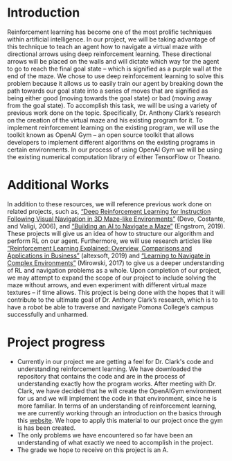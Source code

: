 <h1> 
  <b>Introduction</b> 
</h1>
  <p> 
Reinforcement learning has become one of the most prolific techniques within artificial intelligence. In our project, we will be taking advantage of this technique to teach an agent how to navigate a virtual maze with directional arrows using deep reinforcement learning. These directional arrows will be placed on the walls and will dictate which way for the agent to go to reach the final goal state – which is signified as a purple wall at the end of the maze. We chose to use deep reinforcement learning to solve this problem because it allows us to easily train our agent by breaking down the path towards our goal state into a series of moves that are signified as being either good (moving towards the goal state) or bad (moving away from the goal state). To accomplish this task, we will be using a variety of previous work done on the topic. Specifically, Dr. Anthony Clark’s research on the creation of the virtual maze and his existing program for it. To implement reinforcement learning on the existing program, we will use the toolkit known as OpenAI Gym – an open source toolkit that allows developers to implement different algorithms on the existing programs in certain environments. In our process of using OpenAI Gym we will be using the existing numerical computation library of either TensorFlow or Theano. 
</p>
<h1> 
  Additional Works
</h1>
In addition to these resources, we will reference previous work done on related projects, such as, <a href="https://ieeexplore.ieee.org/abstract/document/8957297?casa_token=JTVW2Y0EiC0AAAAA:27v7m8lyZQv2Fzr_z1g_7siXz9q38bC3Y0o8gjPa3zc63nFnDR8AEF7hdET8vkxC8jyqhq8kPi0" >“Deep Reinforcement Learning for Instruction Following Visual Navigation in 3D Maze-like Environments”</a> (Devo, Costante, and Valigi, 2006), and <a href="https://magnus-engstrom.medium.com/building-an-ai-to-navigate-a-maze-899bf03f224d" >“Building an AI to Navigate a Maze”</a> (Engstrom, 2019). These projects will give us an idea of how to structure our algorithm and perform RL on our agent. Furthermore, we will use research articles like <a href="https://www.altexsoft.com/blog/datascience/reinforcement-learning-explained-overview-comparisons-and-applications-in-business/" >“Reinforcement Learning Explained: Overview, Comparisons and Applications in Business”</a> (altexsoft, 2019) and <a href="https://openreview.net/pdf?id=SJMGPrcle" >“Learning to Navigate in Complex Environments”</a> (Mirowski, 2017) to give us a deeper understanding of RL and navigation problems as a whole. Upon completion of our project, we may attempt to expand the scope of our project to include solving the maze without arrows, and even experiment with different virtual maze textures – if time allows. This project is being done with the hopes that it will contribute to the ultimate goal of Dr. Anthony Clark’s research, which is to have a robot be able to traverse and navigate Pomona College’s campus successfully and unharmed.
  
  
 <h1> Project progress </h1>
<ul>
  <li> 
  Currently in our project we are getting a feel for Dr. Clark's code and understanding reinforcement learning. We have downloaded the repository that contains the code and are in the process of understanding exactly how the program works. After meeting with Dr. Clark, we have decided that he will create the OpenAIGym environment for us and we will implement the code in that environment, since he is more familiar. In terms of an understanding of reinforcement learning, we are currently working through an introduction on the basics through this <a href="https://simoninithomas.github.io/deep-rl-course/">website</a>. We hope to apply this material to our project once the gym is has been created.
  </li>
  <li> 
  The only problems we have encountered so far have been an understanding of what exactly we need to accomplish in the project. 
  </li>
  <li> 
The grade we hope to receive on this project is an A. 
  </li>

</ul>

